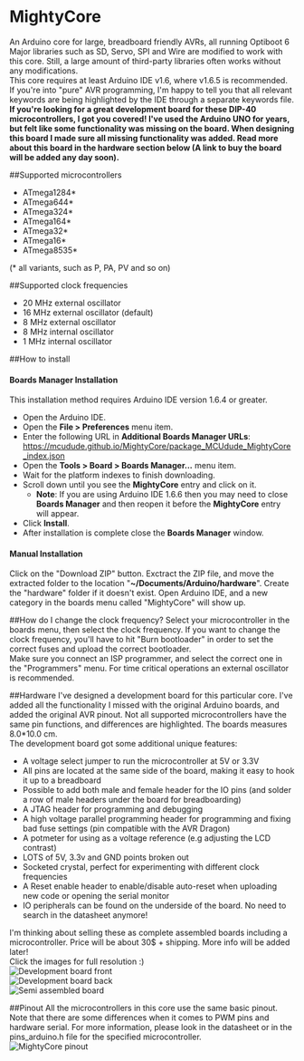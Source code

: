 # MightyCore
An Arduino core for large, breadboard friendly AVRs, all running Optiboot 6 <br/>
Major libraries such as SD, Servo, SPI and Wire are modified to work with this core. Still, a large amount of third-party libraries often works without any modifications. <br/>
This core requires at least Arduino IDE v1.6, where v1.6.5 is recommended.<br/>
If you're into "pure" AVR programming, I'm happy to tell you that all relevant keywords are being highlighted by the IDE through a separate keywords file. <br />
**If you're looking for a great development board for these DIP-40 microcontrollers, I got you covered! I've used the Arduino UNO for years,
but felt like some functionality was missing on the board. When designing this board I made sure all missing functionality was added. 
Read more about this board in the hardware section below (A link to buy the board will be added any day soon).**

##Supported microcontrollers
* ATmega1284*
* ATmega644*
* ATmega324*
* ATmega164*
* ATmega32*
* ATmega16*
* ATmega8535*

(* all variants, such as P, PA, PV and so on)


##Supported clock frequencies
* 20 MHz external oscillator
* 16 MHz external oscillator (default)
* 8 MHz external oscillator
* 8 MHz internal oscillator
* 1 MHz internal oscillator 

##How to install
#### Boards Manager Installation
This installation method requires Arduino IDE version 1.6.4 or greater.
* Open the Arduino IDE.
* Open the **File > Preferences** menu item.
* Enter the following URL in **Additional Boards Manager URLs**: https://mcudude.github.io/MightyCore/package_MCUdude_MightyCore_index.json
* Open the **Tools > Board > Boards Manager...** menu item.
* Wait for the platform indexes to finish downloading.
* Scroll down until you see the **MightyCore** entry and click on it.
  * **Note**: If you are using Arduino IDE 1.6.6 then you may need to close **Boards Manager** and then reopen it before the **MightyCore** entry will appear.
* Click **Install**.
* After installation is complete close the **Boards Manager** window.

#### Manual Installation
Click on the "Download ZIP" button. Exctract the ZIP file, and move the extracted folder to the location "**~/Documents/Arduino/hardware**". Create the "hardware" folder if it doesn't exist.
Open Arduino IDE, and a new category in the boards menu called "MightyCore" will show up.

##How do I change the clock frequency?
Select your microcontroller in the boards menu, then select the clock frequency. If you want to change the clock frequency, you'll have to hit "Burn bootloader" in order to set the correct fuses and upload the correct bootloader. <br/>
Make sure you connect an ISP programmer, and select the correct one in the "Programmers" menu. For time critical operations an external oscillator is recommended.

##Hardware
I've designed a development board for this particular core. I've added all the functionality I missed with the original Arduino boards, and added the original AVR pinout. 
Not all supported microcontrollers have the same pin functions, and differences are highlighted. The boards measures 8.0*10.0 cm.<br/>
The development board got some additional unique features:
* A voltage select jumper to run the microcontroller at 5V or 3.3V
* All pins are located at the same side of the board, making it easy to hook it up to a breadboard
* Possible to add both male and female header for the IO pins (and solder a row of male headers under the board for breadboarding)
* A JTAG header for programming and debugging
* A high voltage parallel programming header for programming and fixing bad fuse settings (pin compatible with the AVR Dragon)
* A potmeter for using as a voltage reference (e.g adjusting the LCD contrast)
* LOTS of 5V, 3.3v and GND points broken out
* Socketed crystal, perfect for experimenting with different clock frequencies
* A Reset enable header to enable/disable auto-reset when uploading new code or opening the serial monitor <br/>
* IO peripherals can be found on the underside of the board. No need to search in the datasheet anymore!

I'm thinking about selling these as complete assembled boards including a microcontroller. Price will be about 30$ + shipping. More info will be added later!<br/>
Click the images for full resolution :) <br/>
![Development board front](http://i.imgur.com/zovyQUy.jpg)
<br/>
![Development board back](http://i.imgur.com/cWmPBWh.jpg)
<br/>
![Semi assembled board](http://i.imgur.com/CEDMgzg.jpg)

##Pinout
All the microcontrollers in this core use the same basic pinout. 
Note that there are some differences when it comes to PWM pins and hardware serial. For more information, please look in the datasheet or in the pins_arduino.h file for the specified microcontroller.<br/>
![MightyCore pinout](http://i.imgur.com/VZHussQ.png "Basic pinout")

